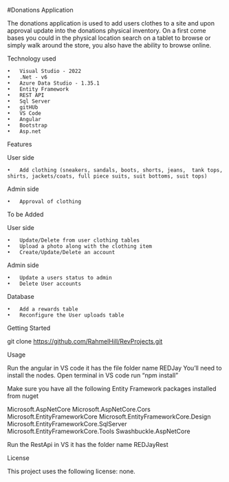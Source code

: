 #Donations Application

The donations application is used to add users clothes to a site and upon approval update into the donations physical inventory. On a first come bases you could in the physical location search on a tablet to browse or simply walk around the store, you also have the ability to browse online. 


Technology used

	•	Visual Studio - 2022
	•	.Net - v6
	•	Azure Data Studio - 1.35.1
	•	Entity Framework
	•	REST API
	•	Sql Server
	•	gitHUb
	•	VS Code
	•	Angular
	•	Bootstrap
	•	Asp.net
Features

User side

	•	Add clothing (sneakers, sandals, boots, shorts, jeans,  tank tops, shirts, jackets/coats, full piece suits, suit bottoms, suit tops)

Admin side 

	•	Approval of clothing

To be Added

User side

	•	Update/Delete from user clothing tables 
	•	Upload a photo along with the clothing item
	•	Create/Update/Delete an account
  
Admin side

	•	Update a users status to admin
	•	Delete User accounts

Database

	•	Add a rewards table 
	•	Reconfigure the User uploads table 

Getting Started

git clone https://github.com/RahmelHill/RevProjects.git


Usage

Run the angular in VS code it has the file folder name REDJay
You’ll need to install the nodes. Open terminal in VS code run “npm install”

Make sure you have all the  following Entity Framework packages installed from nuget

Microsoft.AspNetCore
Microsoft.AspNetCore.Cors
Microsoft.EntityFrameworkCore
Microsoft.EntityFrameworkCore.Design
Microsoft.EntityFrameworkCore.SqlServer
Microsoft.EntityFrameworkCore.Tools
Swashbuckle.AspNetCore

Run the RestApi in VS it has the folder name REDJayRest

License

This project uses the following license: none.










